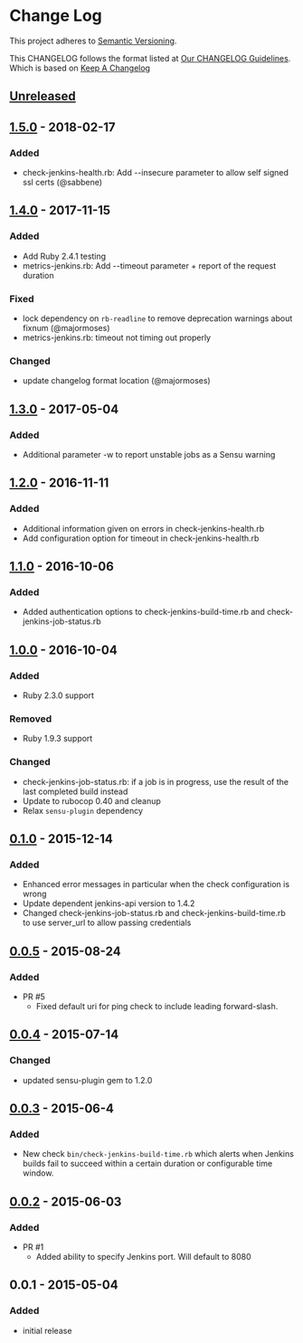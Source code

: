 # Change Log
This project adheres to [Semantic Versioning](http://semver.org/).

This CHANGELOG follows the format listed at [Our CHANGELOG Guidelines](https://github.com/sensu-plugins/community/blob/master/HOW_WE_CHANGELOG.md).
Which is based on [Keep A Changelog](http://keepachangelog.com/)

## [Unreleased]

## [1.5.0] - 2018-02-17
### Added
- check-jenkins-health.rb: Add --insecure parameter to allow self signed ssl certs (@sabbene)

## [1.4.0] - 2017-11-15
### Added
- Add Ruby 2.4.1 testing
- metrics-jenkins.rb: Add --timeout parameter + report of the request duration

### Fixed
- lock dependency on `rb-readline` to remove deprecation warnings about fixnum (@majormoses)
- metrics-jenkins.rb: timeout not timing out properly

### Changed
- update changelog format location (@majormoses)

## [1.3.0] - 2017-05-04
### Added
- Additional parameter -w to report unstable jobs as a Sensu warning

## [1.2.0] - 2016-11-11
### Added
- Additional information given on errors in check-jenkins-health.rb
- Add configuration option for timeout in check-jenkins-health.rb

## [1.1.0] - 2016-10-06
### Added
- Added authentication options to check-jenkins-build-time.rb and check-jenkins-job-status.rb

## [1.0.0] - 2016-10-04
### Added
- Ruby 2.3.0 support

### Removed
- Ruby 1.9.3 support

### Changed
- check-jenkins-job-status.rb: if a job is in progress, use the result of the last completed build instead
- Update to rubocop 0.40 and cleanup
- Relax `sensu-plugin` dependency

## [0.1.0] - 2015-12-14
### Added
- Enhanced error messages in particular when the check configuration is wrong
- Update dependent jenkins-api version to 1.4.2
- Changed check-jenkins-job-status.rb and check-jenkins-build-time.rb to use server_url to allow
  passing credentials

## [0.0.5] - 2015-08-24
### Added
- PR #5
    - Fixed default uri for ping check to include leading forward-slash.

## [0.0.4] - 2015-07-14
### Changed
- updated sensu-plugin gem to 1.2.0

## [0.0.3] - 2015-06-4
### Added
- New check `bin/check-jenkins-build-time.rb` which alerts when Jenkins builds
  fail to succeed within a certain duration or configurable time window.

## [0.0.2] - 2015-06-03
### Added
- PR #1
    - Added ability to specify Jenkins port.  Will default to 8080

## 0.0.1 - 2015-05-04
### Added
- initial release

[Unreleased]: https://github.com/sensu-plugins/sensu-plugins-jenkins/compare/1.5.0...HEAD
[1.5.0]: https://github.com/sensu-plugins/sensu-plugins-jenkins/compare/1.4.0...1.5.0
[1.4.0]: https://github.com/sensu-plugins/sensu-plugins-jenkins/compare/1.3.0...1.4.0
[1.3.0]: https://github.com/sensu-plugins/sensu-plugins-jenkins/compare/1.2.0...1.3.0
[1.2.0]: https://github.com/sensu-plugins/sensu-plugins-jenkins/compare/1.1.0...1.2.0
[1.1.0]: https://github.com/sensu-plugins/sensu-plugins-jenkins/compare/1.0.0...1.1.0
[1.0.0]: https://github.com/sensu-plugins/sensu-plugins-jenkins/compare/0.1.0...1.0.0
[0.1.0]: https://github.com/sensu-plugins/sensu-plugins-jenkins/compare/0.0.5...0.1.0
[0.0.5]: https://github.com/sensu-plugins/sensu-plugins-jenkins/compare/0.0.4...0.0.5
[0.0.4]: https://github.com/sensu-plugins/sensu-plugins-jenkins/compare/0.0.3...0.0.4
[0.0.3]: https://github.com/sensu-plugins/sensu-plugins-jenkins/compare/0.0.2...0.0.3
[0.0.2]: https://github.com/sensu-plugins/sensu-plugins-jenkins/compare/0.0.1...0.0.2
